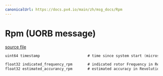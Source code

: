 ```yaml
---
canonicalUrl: https://docs.px4.io/main/zh/msg_docs/Rpm
---
```


# Rpm (UORB message)



[source file](https://github.com/PX4/PX4-Autopilot/blob/release/1.14/msg/Rpm.msg)

```c
uint64 timestamp                      # time since system start (microseconds)

float32 indicated_frequency_rpm       # indicated rotor Frequency in Revolution per minute
float32 estimated_accurancy_rpm       # estimated accuracy in Revolution per minute

```
